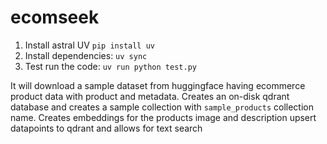# ecomseek

1. Install astral UV `pip install uv`
2. Install dependencies: `uv sync`
3. Test run the code: `uv run python test.py`

It will download a sample dataset from huggingface having ecommerce product data with product and metadata. Creates an on-disk qdrant database and creates a sample collection with `sample_products` collection name. Creates embeddings for the products image and description upsert datapoints to qdrant and allows for text search
